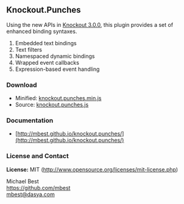 ## Knockout.Punches

Using the new APIs in [Knockout 3.0.0](https://github.com/knockout/knockout/releases/tag/v3.0.0beta), this plugin provides a set of enhanced binding syntaxes.

1. Embedded text bindings
2. Text filters
3. Namespaced dynamic bindings
4. Wrapped event callbacks
5. Expression-based event handling

### Download

* Minified: [knockout.punches.min.js](http://mbest.github.io/knockout.punches/knockout.punches.min.js)
* Source: [knockout.punches.js](http://mbest.github.io/knockout.punches/knockout.punches.js)

### Documentation

* [http://mbest.github.io/knockout.punches/](http://mbest.github.io/knockout.punches/)

### License and Contact

**License:** MIT (http://www.opensource.org/licenses/mit-license.php)

Michael Best<br>
https://github.com/mbest<br>
mbest@dasya.com
